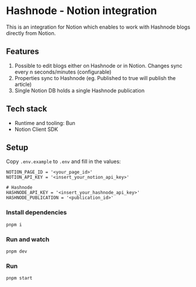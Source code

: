 # Hashnode - Notion integration
This is an integration for Notion which enables to work with Hashnode blogs directly from Notion.

## Features

1. Possible to edit blogs either on Hashnode or in Notion. Changes sync every n seconds/minutes (configurable)
1. Properties sync to Hashnode (eg. Published to true will publish the article)
1. Single Notion DB holds a single Hashnode publication


## Tech stack

* Runtime and tooling: Bun
* Notion Client SDK

## Setup

Copy `.env.example` to `.env` and fill in the values:

```shell
NOTION_PAGE_ID = '<your_page_id>'
NOTION_API_KEY = '<insert_your_notion_api_key>'

# Hashnode
HASHNODE_API_KEY = '<insert_your_hashnode_api_key>'
HASHNODE_PUBLICATION = '<publication_id>'
```

### Install dependencies

```shell
pnpm i
```

### Run and watch

```shell
pnpm dev
```

### Run
```shell
pnpm start
```

